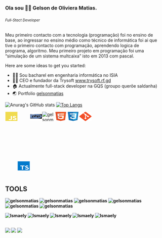 ### Ola sou  👨‍💻 Gelson de Oliviera Matias.
###### <small>Full-Stact Developer</small>

<p>Meu primeiro contacto com a tecnologia (programação) foi no ensino de base, ao ingressar no ensino médio como técnico de informática foi ai que tive o primeiro contacto com programação, aprendendo logica de programa, algoritmo. Meu primeiro projeto em programação foi uma “simulação de um sistema multcaixa” isto em 2013 com pascal. </p>
Here are some ideas to get you started:

- 👨‍🎓 Sou bacharel em engenharia informática no ISIA
- 👨‍💻 CEO e fundador da Trysoft <a href="https://trysoft.rf.gd">www.trysoft.rf.gd</a>
- 🏠 Actualmente full-stack developer na GQS (groupo querõe saldanha)
- 🌏 Portfolio <a href="https://https://gelsonmatias.netlify.app/">gelsonmatias</a>


![Anurag's GitHub stats](https://github-readme-stats.vercel.app/api?username=Gelson-Matias&show_icons=true&theme=dracula)
[![Top Langs](https://github-readme-stats.vercel.app/api/top-langs/?username=Gelson-Matias&layout=compact&theme=dracula)](https://github.com/Gelson-Matias/github-readme-stats)


<div style="display: flex"><br>
  <img align="center" alt="gelsonmatias-Js" height="30" width="40" src="https://raw.githubusercontent.com/devicons/devicon/master/icons/javascript/javascript-plain.svg">
  <img aling="center" alt="gelsonmatias-Python" style="margin-top:10pc"  height="30" width="40" src="https://raw.githubusercontent.com/devicons/devicon/master/icons/typescript/typescript-original.svg">
  <img aling="center" style="margin-botton:0px" alt="gelsonmatias-Python" height="30" width="40" src="https://raw.githubusercontent.com/devicons/devicon/master/icons/php/php-original.svg">
  <img aling="center" alt="gelsonmatias-Python" height="30" width="40" src="https://img.shields.io/badge/Java-ED8B00?style=for-the-badge&logo=java&logoColor=white">
  <img align="center" alt="gelsonmatias-HTML" height="30" width="40" src="https://raw.githubusercontent.com/devicons/devicon/master/icons/html5/html5-original.svg">
  <img align="center" alt="gelsonmatias-CSS" height="30" width="40" src="https://raw.githubusercontent.com/devicons/devicon/master/icons/css3/css3-original.svg">
  <img align="center" alt="gelsonmatias-Git" height="30" width="40" src="https://raw.githubusercontent.com/devicons/devicon/master/icons/git/git-original.svg">
</div>
<br>
<div> 

<b> <h2>TOOLS</h2> 
  <img aling="center" alt="gelsonmatias" src="https://img.shields.io/badge/Node.js-43853D?style=for-the-badge&logo=node.js&logoColor=white">
   <img aling="center" alt="gelsonmatias" src="https://img.shields.io/badge/React-20232A?style=for-the-badge&logo=react&logoColor=61DAFB">
   <img aling="center" alt="gelsonmatias" src="https://img.shields.io/badge/Bootstrap-563D7C?style=for-the-badge&logo=bootstrap&logoColor=white">
  <img aling="center" alt="gelsonmatias" src="https://img.shields.io/badge/Laravel-FF2D20?style=for-the-badge&logo=laravel&logoColor=white">
   <img aling="center" alt="gelsonmatias" src="https://img.shields.io/badge/Trello-0052CC?style=for-the-badge&logo=trello&logoColor=white">
    <img aling="center" alt="gelsonmatias" src="https://img.shields.io/badge/Npm-DD0031?style=for-the-badge&logo=npm&logoColor=white">
</div>
 <div> 
  <img aling="center" alt="Ismaely" src="https://img.shields.io/badge/MariaDB-003545?style=for-the-badge&logo=mariadb&logoColor=white">
  <img aling="center" alt="Ismaely" src="https://img.shields.io/badge/MongoDB-4EA94B?style=for-the-badge&logo=mongodb&logoColor=white">
  <img aling="center" alt="Ismaely" src="https://img.shields.io/badge/MySQL-005C84?style=for-the-badge&logo=mysql&logoColor=white">
  <img aling="center" alt="Ismaely" src="https://img.shields.io/badge/Oracle-F80000?style=for-the-badge&logo=Oracle&logoColor=white">
   <img aling="center" alt="Ismaely" src="https://img.shields.io/badge/PostgreSQL-316192?style=for-the-badge&logo=postgresql&logoColor=white">
  
</div> 
<br>

 <a href="https://www.instagram.com/gelsonoliveiramatias/" target="_blank"><img src="https://img.shields.io/badge/-Instagram-%23E4405F?style=for-the-badge&logo=instagram&logoColor=white" target="_blank"></a>
    <a href = "mailto:creumakuzola@gmail.com"><img src="https://img.shields.io/badge/-Gmail-%23333?style=for-the-badge&logo=gmail&logoColor=white" target="_blank"></a>
    <a href="https://www.linkedin.com/in/gelson-matias/" target="_blank"><img src="https://img.shields.io/badge/-LinkedIn-%230077B5?style=for-the-badge&logo=linkedin&logoColor=white" target="_blank"></a> 
